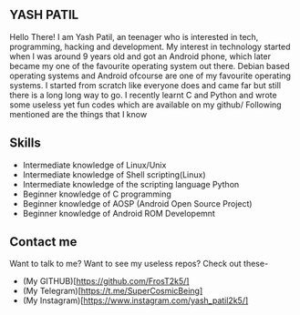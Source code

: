 ## YASH PATIL

Hello There! I am Yash Patil, an teenager who is interested in tech, programming, hacking and development. My interest in technology started when I was around 9 years old and got an Android phone, which later became my one of the favourite operating system out there. Debian based operating systems and Android ofcourse are one of my favourite operating systems. I started from scratch like everyone does and came far but still there is a long long way to go. I recently learnt C and Python and wrote some useless yet fun codes which are available on my github/ Following mentioned are the things that I know

## Skills
- Intermediate knowledge of Linux/Unix
- Intermediate knowledge of Shell scripting(Linux)
- Intermediate knowledge of the scripting language Python
- Beginner knowledge of C programming
- Beginner knowledge of AOSP (Android Open Source Project)
- Beginner knowledge of Android ROM Developemnt

## Contact me

Want to talk to me? Want to see my useless repos? Check out these-
- (My GITHUB)[https://github.com/FrosT2k5/]
- (My Telegram)[https://t.me/SuperCosmicBeing]
- (My Instagram)[https://www.instagram.com/yash_patil2k5/]
